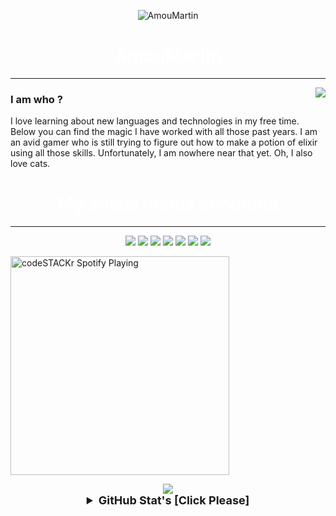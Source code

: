 <p align="center"> <img src="https://komarev.com/ghpvc/?username=AmouMartin" alt="AmouMartin" /> </p>
<h1 align="center" style="color:#fff">
  AmouMartin
</h1>
<hr> 
<img align="right" src="https://github-readme-stats.vercel.app/api?username=AmouMartin&theme=tokyonight&show_icons=true" />
<h3 align="left">
I am who ?
</h3>
<p>I love learning about new languages and technologies in my free time. Below you can find the magic I have worked with all those past years. I am an avid gamer who is still trying to figure out how to make a potion of elixir using all those skills. Unfortunately, I am nowhere near that yet. Oh, I also love cats.</p>
<h1 align="center" style="color:#fff">
My social media accounts
</h4>
<hr>
<span>
<p align="center">
   <a href="https://discord.com/users/721107946171269197" target"blank_"><img src="https://img.shields.io/badge/discord%20-7289DA.svg?&style=for-the-badge&logo=discord&logoColor=white"></a>
   <a href="https://www.youtube.com/channel/UCTATnfrZSlue9LqD3ees3Zw" target"blank_"><img src="https://img.shields.io/badge/youtube%20-ff0000.svg?&style=for-the-badge&logo=youtube&logoColor=white"></a>
   <a href="https://steamcommunity.com/profiles/76561199135812524" target"blank_"><img src="https://img.shields.io/badge/steam%20-171a21.svg?&style=for-the-badge&logo=steam&logoColor=white"></a>
<a href="https://open.spotify.com/user/31h49474w2wwrw7co073rnx20" target"blank_"><img src="https://img.shields.io/badge/Spotify%20-1ed760.svg?&style=for-the-badge&logo=spotify&logoColor=white"></a>
<a href="https://www.instagram.com/xd__ninguem/" target"blank_"><img src="https://img.shields.io/badge/INSTAGRAM%20-DC3175.svg?&style=for-the-badge&logo=instagram&logoColor=white"></a>
   <a href="https://github.com/AmouMartin" target"blank_"><img src="https://img.shields.io/badge/GitHub%20-191717.svg?&style=for-the-badge&logo=github&logoColor=white"></a>
 <a href="https://www.twitch.tv/amou_martin" target"blank_"><img src="https://img.shields.io/badge/twitch%20-e3d3e0.svg?&style=for-the-badge&logo=twitch&logoColor=853476"></a>


  [<img src="https://now-playing-codestackr.vercel.app/api/spotify-playing" alt="codeSTACKr Spotify Playing" width="350" />](https://open.spotify.com/user/31h49474w2wwrw7co073rnx20)

  <p align="center">
  <div align="center"><img src="https://discord.c99.nl/widget/theme-2/721107946171269197.png"></div>
  


<details align="center">
  <summary style="font-weight: bold; font-size: 18px">GitHub Stat's [Click Please]</summary>
<img src="https://github-readme-stats.vercel.app/api?username=AmouMartin&show_icons=true&theme=tokyonight" width="%100" height="150px" alt="stats" />
<img src="https://github-readme-stats.vercel.app/api/top-langs/?username=AmouMartin&layout=compact&theme=tokyonight" width="%100" height="150px" alt="stats" />
<img src="https://github-profile-trophy.vercel.app/?username=AmouMartin&theme=nord" width="%100" height="150px" alt="stats" />
</details>
